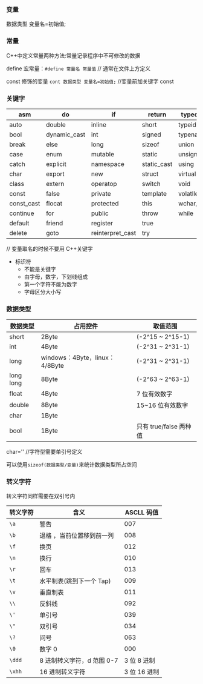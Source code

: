 ### 变量

数据类型 变量名=初始值;

### 常量

C++中定义常量两种方法:常量记录程序中不可修改的数据

define 宏常量：`#define 常量名 常量值`
// 通常在文件上方定义

const 修饰的变量 `cont 数据类型 变量名=初始值;`
//变量前加关键字 const

### 关键字

| asm        | do           | if               | return      | typedef  |
| ---------- | ------------ | ---------------- | ----------- | -------- |
| auto       | double       | inline           | short       | typeid   |
| bool       | dynamic_cast | int              | signed      | typename |
| break      | else         | long             | sizeof      | union    |
| case       | enum         | mutable          | static      | unsigned |
| catch      | explicit     | namespace        | static_cast | using    |
| char       | export       | new              | struct      | virtual  |
| class      | extern       | operatop         | switch      | void     |
| const      | false        | private          | template    | volatlle |
| const_cast | flocat       | protected        | this        | wchar_t  |
| continue   | for          | public           | throw       | while    |
| default    | friend       | register         | true        |          |
| delete     | goto         | reinterpret_cast | try         |          |

// 变量取名的时候不要用 C++关键字

- 标识符
  - 不能是关键字
  - 由字母，数字，下划线组成
  - 第一个字符不能为数字
  - 字母区分大小写

### 数据类型

| 数据类型  | 占用控件                       | 取值范围               |
| --------- | ------------------------------ | ---------------------- |
| short     | 2Byte                          | (-2^15 ~ 2^15-1)       |
| int       | 4Byte                          | (-2^31 ~ 2^31-1)       |
| long      | windows：4Byte，linux：4/8Byte | (-2^31 ~ 2^31-1)       |
| long long | 8Byte                          | (-2^63 ~ 2^63-1)       |
| float     | 4Byte                          | 7 位有效数字           |
| double    | 8Byte                          | 15~16 位有效数字       |
| char      | 1Byte                          |                        |
| bool      | 1Byte                          | 只有 true/false 两种值 |

char='' //字符型需要单引号定义

可以使用`sizeof(数据类型/变量)`来统计数据类型所占空间

### 转义字符

转义字符同样需要在双引号内

| 转义字符 | 含义                       | ASCLL 码值   |
| -------- | -------------------------- | ------------ |
| `\a`     | 警告                       | 007          |
| `\b`     | 退格 ，当前位置移到前一列  | 008          |
| `\f`     | 换页                       | 012          |
| `\n`     | 换行                       | 010          |
| `\r`     | 回车                       | 013          |
| `\t`     | 水平制表(跳到下一个 Tap)   | 009          |
| `\v`     | 垂直制表                   | 011          |
| `\\`     | 反斜线                     | 092          |
| `\'`     | 单引号                     | 039          |
| `\"`     | 双引号                     | 034          |
| `\?`     | 问号                       | 063          |
| `\0`     | 数字 0                     | 000          |
| `\ddd`   | 8 进制转义字符，d 范围 0-7 | 3 位 8 进制  |
| `\xhh`   | 16 进制转义字符            | 3 位 16 进制 |
